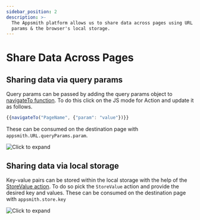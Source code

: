 ```yaml
---
sidebar_position: 2
description: >-
  The Appsmith platform allows us to share data across pages using URL query
  params & the browser's local storage.
---
```


# Share Data Across Pages

## Sharing data via query params

Query params can be passed by adding the query params object to [navigateTo function](/write-code/reference/widget-actions/navigate-to). To do this click on the JS mode for Action and update it as follows.

```javascript
{{navigateTo("PageName", {"param": "value"})}}
```

These can be consumed on the destination page with `appsmith.URL.queryParams.param`.

![Click to expand](/img/queryParams.gif)

## Sharing data via local storage

Key-value pairs can be stored within the local storage with the help of the [StoreValue action](/write-code/reference/widget-actions/store-value). To do so pick the `StoreValue` action and provide the desired key and values. These can be consumed on the destination page with `appsmith.store.key`

![Click to expand](/img/localStorage.gif)
